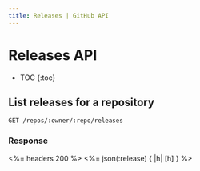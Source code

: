 ```yaml
---
title: Releases | GitHub API
---
```


# Releases API

* TOC
{:toc}

## List releases for a repository

    GET /repos/:owner/:repo/releases

### Response

<%= headers 200 %>
<%= json(:release) { |h| [h] } %>

